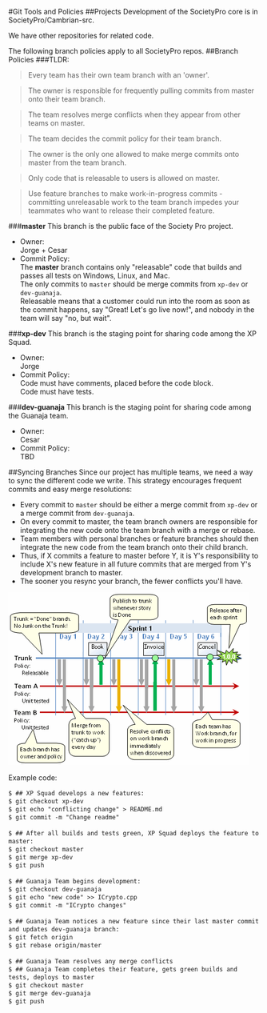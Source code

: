 #Git Tools and Policies
##Projects
Development of the SocietyPro core is in SocietyPro/Cambrian-src.

We have other repositories for related code. 

The following branch policies apply to all SocietyPro repos.
##Branch Policies
###TLDR:  
>Every team has their own team branch with an 'owner'.

>The owner is responsible for frequently pulling commits from master onto their team branch.

>The team resolves merge conflicts when they appear from other teams on master.

>The team decides the commit policy for their team branch.  

>The owner is the only one allowed to make merge commits onto master from the team branch.

>Only code that is releasable to users is allowed on master.

>Use feature branches to make work-in-progress commits - committing unreleasable work to the team branch impedes your teammates who want to release their completed feature.

###**master**
This branch is the public face of the Society Pro project.
* Owner:  
  Jorge + Cesar  
* Commit Policy:  
  The **master** branch contains only "releasable" code that builds and passes all tests on Windows, Linux, and Mac.  
  The only commits to `master` should be merge commits from `xp-dev` or `dev-guanaja`.  
  Releasable means that a customer could run into the room as soon as the commit happens, say "Great! Let's go live now!", and nobody in the team will say "no, but wait".

###**xp-dev**
This branch is the staging point for sharing code among the XP Squad.
* Owner:  
  Jorge
* Commit Policy:  
  Code must have comments, placed before the code block.  
  Code must have tests.

###**dev-guanaja**
This branch is the staging point for sharing code among the Guanaja team.
* Owner:  
  Cesar
* Commit Policy:  
  TBD


##Syncing Branches
Since our project has multiple teams, we need a way to sync the different code we write.
This strategy encourages frequent commits and easy merge resolutions:

* Every commit to `master` should be either a merge commit from `xp-dev` or a merge commit from `dev-guanaja`.
* On every commit to master, the team branch owners are responsible for integrating the new code onto the team branch with a merge or rebase.
* Team members with personal branches or feature branches should then integrate the new code from the team branch onto their child branch.
* Thus, if X commits a feature to master before Y, it is Y's responsibility to include X's new feature in all future commits that are merged from Y's development branch to master.
* The sooner you resync your branch, the fewer conflicts you'll have.

<img src="assets/images/multi-team-sourcecontrol.gif"/>

Example code:

    $ ## XP Squad develops a new features:
    $ git checkout xp-dev
    $ git echo "conflicting change" > README.md
    $ git commit -m "Change readme"
    
    $ ## After all builds and tests green, XP Squad deploys the feature to master:
    $ git checkout master
    $ git merge xp-dev
    $ git push
    
    $ ## Guanaja Team begins development: 
    $ git checkout dev-guanaja
    $ git echo "new code" >> ICrypto.cpp
    $ git commit -m "ICrypto changes"
    
    $ ## Guanaja Team notices a new feature since their last master commit and updates dev-guanaja branch:
    $ git fetch origin
    $ git rebase origin/master
    
    $ ## Guanaja Team resolves any merge conflicts
    $ ## Guanaja Team completes their feature, gets green builds and tests, deploys to master
    $ git checkout master
    $ git merge dev-guanaja
    $ git push

